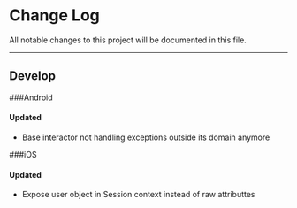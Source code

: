 # Change Log
All notable changes to this project will be documented in this file.

---

## Develop

<!---
Possible categories for the changes: Updated, Fixed, Features, Deprecated
--->
###Android

####	 Updated

* Base interactor not handling exceptions outside its domain anymore

###iOS

#### Updated
* Expose user object in Session context instead of raw attributtes

